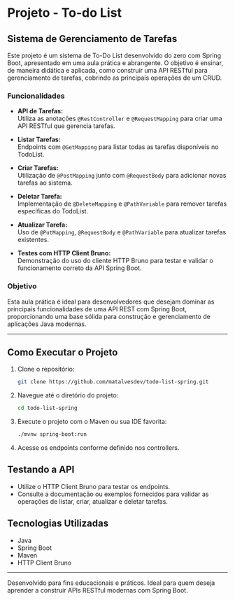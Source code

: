 # Projeto - To-do List

## Sistema de Gerenciamento de Tarefas

Este projeto é um sistema de To-Do List desenvolvido do zero com Spring Boot, apresentado em uma aula prática e abrangente. O objetivo é ensinar, de maneira didática e aplicada, como construir uma API RESTful para gerenciamento de tarefas, cobrindo as principais operações de um CRUD.

### Funcionalidades

- **API de Tarefas:**  
  Utiliza as anotações `@RestController` e `@RequestMapping` para criar uma API RESTful que gerencia tarefas.

- **Listar Tarefas:**  
  Endpoints com `@GetMapping` para listar todas as tarefas disponíveis no TodoList.

- **Criar Tarefas:**  
  Utilização de `@PostMapping` junto com `@RequestBody` para adicionar novas tarefas ao sistema.

- **Deletar Tarefa:**  
  Implementação de `@DeleteMapping` e `@PathVariable` para remover tarefas específicas do TodoList.

- **Atualizar Tarefa:**  
  Uso de `@PutMapping`, `@RequestBody` e `@PathVariable` para atualizar tarefas existentes.

- **Testes com HTTP Client Bruno:**  
  Demonstração do uso do cliente HTTP Bruno para testar e validar o funcionamento correto da API Spring Boot.

### Objetivo

Esta aula prática é ideal para desenvolvedores que desejam dominar as principais funcionalidades de uma API REST com Spring Boot, proporcionando uma base sólida para construção e gerenciamento de aplicações Java modernas.

---

## Como Executar o Projeto

1. Clone o repositório:
   ```bash
   git clone https://github.com/matalvesdev/todo-list-spring.git
   ```

2. Navegue até o diretório do projeto:
   ```bash
   cd todo-list-spring
   ```

3. Execute o projeto com o Maven ou sua IDE favorita:
   ```bash
   ./mvnw spring-boot:run
   ```

4. Acesse os endpoints conforme definido nos controllers.

## Testando a API

- Utilize o HTTP Client Bruno para testar os endpoints.
- Consulte a documentação ou exemplos fornecidos para validar as operações de listar, criar, atualizar e deletar tarefas.

## Tecnologias Utilizadas

- Java
- Spring Boot
- Maven
- HTTP Client Bruno

---

Desenvolvido para fins educacionais e práticos. Ideal para quem deseja aprender a construir APIs RESTful modernas com Spring Boot.
